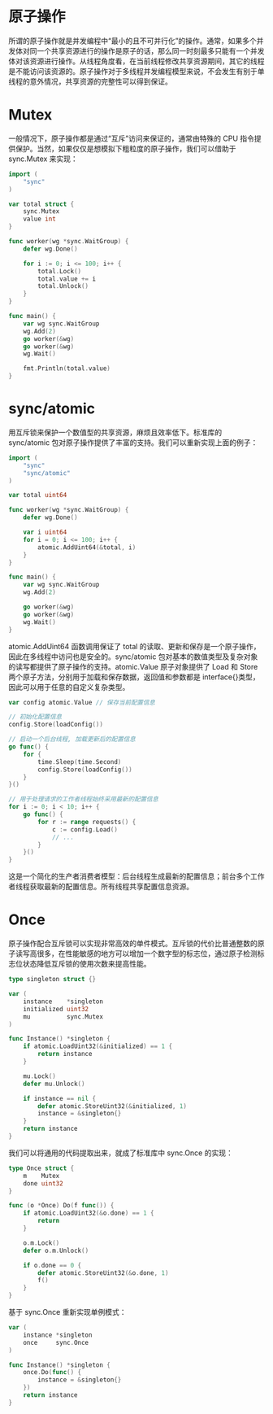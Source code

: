 # 原子操作

所谓的原子操作就是并发编程中“最小的且不可并行化”的操作。通常，如果多个并发体对同一个共享资源进行的操作是原子的话，那么同一时刻最多只能有一个并发体对该资源进行操作。从线程角度看，在当前线程修改共享资源期间，其它的线程是不能访问该资源的。原子操作对于多线程并发编程模型来说，不会发生有别于单线程的意外情况，共享资源的完整性可以得到保证。

# Mutex

一般情况下，原子操作都是通过“互斥”访问来保证的，通常由特殊的 CPU 指令提供保护。当然，如果仅仅是想模拟下粗粒度的原子操作，我们可以借助于 sync.Mutex 来实现：

```go
import (
	"sync"
)

var total struct {
	sync.Mutex
	value int
}

func worker(wg *sync.WaitGroup) {
	defer wg.Done()

	for i := 0; i <= 100; i++ {
		total.Lock()
		total.value += i
		total.Unlock()
	}
}

func main() {
	var wg sync.WaitGroup
	wg.Add(2)
	go worker(&wg)
	go worker(&wg)
	wg.Wait()

	fmt.Println(total.value)
}
```

# sync/atomic

用互斥锁来保护一个数值型的共享资源，麻烦且效率低下。标准库的 sync/atomic 包对原子操作提供了丰富的支持。我们可以重新实现上面的例子：

```go
import (
	"sync"
	"sync/atomic"
)

var total uint64

func worker(wg *sync.WaitGroup) {
	defer wg.Done()

	var i uint64
	for i = 0; i <= 100; i++ {
		atomic.AddUint64(&total, i)
	}
}

func main() {
	var wg sync.WaitGroup
	wg.Add(2)

	go worker(&wg)
	go worker(&wg)
	wg.Wait()
}
```

atomic.AddUint64 函数调用保证了 total 的读取、更新和保存是一个原子操作，因此在多线程中访问也是安全的。sync/atomic 包对基本的数值类型及复杂对象的读写都提供了原子操作的支持。atomic.Value 原子对象提供了 Load 和 Store 两个原子方法，分别用于加载和保存数据，返回值和参数都是 interface{}类型，因此可以用于任意的自定义复杂类型。

```go
var config atomic.Value // 保存当前配置信息

// 初始化配置信息
config.Store(loadConfig())

// 启动一个后台线程, 加载更新后的配置信息
go func() {
	for {
		time.Sleep(time.Second)
		config.Store(loadConfig())
	}
}()

// 用于处理请求的工作者线程始终采用最新的配置信息
for i := 0; i < 10; i++ {
	go func() {
		for r := range requests() {
			c := config.Load()
			// ...
		}
	}()
}
```

这是一个简化的生产者消费者模型：后台线程生成最新的配置信息；前台多个工作者线程获取最新的配置信息。所有线程共享配置信息资源。

# Once

原子操作配合互斥锁可以实现非常高效的单件模式。互斥锁的代价比普通整数的原子读写高很多，在性能敏感的地方可以增加一个数字型的标志位，通过原子检测标志位状态降低互斥锁的使用次数来提高性能。

```go
type singleton struct {}

var (
	instance    *singleton
	initialized uint32
	mu          sync.Mutex
)

func Instance() *singleton {
	if atomic.LoadUint32(&initialized) == 1 {
		return instance
	}

	mu.Lock()
	defer mu.Unlock()

	if instance == nil {
		defer atomic.StoreUint32(&initialized, 1)
		instance = &singleton{}
	}
	return instance
}
```

我们可以将通用的代码提取出来，就成了标准库中 sync.Once 的实现：

```go
type Once struct {
	m    Mutex
	done uint32
}

func (o *Once) Do(f func()) {
	if atomic.LoadUint32(&o.done) == 1 {
		return
	}

	o.m.Lock()
	defer o.m.Unlock()

	if o.done == 0 {
		defer atomic.StoreUint32(&o.done, 1)
		f()
	}
}
```

基于 sync.Once 重新实现单例模式：

```go
var (
	instance *singleton
	once     sync.Once
)

func Instance() *singleton {
	once.Do(func() {
		instance = &singleton{}
	})
	return instance
}
```
